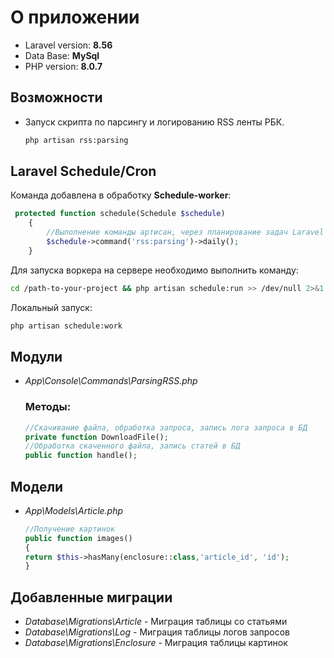 # О приложении

-   Laravel version: **8.56**
-   Data Base: **MySql**
-   PHP version: **8.0.7**

## Возможности
- Запуск скрипта по парсингу и логированию RSS ленты РБК.
    ```bash
    php artisan rss:parsing
    ```

## **Laravel Schedule/Cron**

Команда добавлена в обработку **Schedule-worker**:

```php
 protected function schedule(Schedule $schedule)
    {
        //Выполнение команды артисан, через планирование задач Laravel
        $schedule->command('rss:parsing')->daily();
    }
```

Для запуска воркера на сервере необходимо выполнить команду:

```bash
cd /path-to-your-project && php artisan schedule:run >> /dev/null 2>&1
```
Локальный запуск:
```bash
php artisan schedule:work
```
## **Модули**
- *App\Console\Commands\ParsingRSS.php*
    ### Методы:
    ```php
    //Скачивание файла, обработка запроса, запись лога запроса в БД
    private function DownloadFile();
    //Обработка скаченного файла, запись статей в БД 
    public function handle();
    ```
## **Модели**
- *App\Models\Article.php*
    ```php
    //Получение картинок
    public function images()
    {
    return $this->hasMany(enclosure::class,'article_id', 'id');
    }
    ```
## Добавленные миграции 
- *Database\Migrations\Article* - Миграция таблицы со статьями
- *Database\Migrations\Log* - Миграция таблицы логов запросов
- *Database\Migrations\Enclosure* - Миграция таблицы картинок